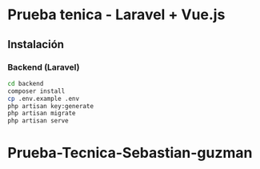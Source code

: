 # Prueba tenica - Laravel + Vue.js

## Instalación

### Backend (Laravel)

```bash
cd backend
composer install
cp .env.example .env
php artisan key:generate
php artisan migrate
php artisan serve
```

# Prueba-Tecnica-Sebastian-guzman

